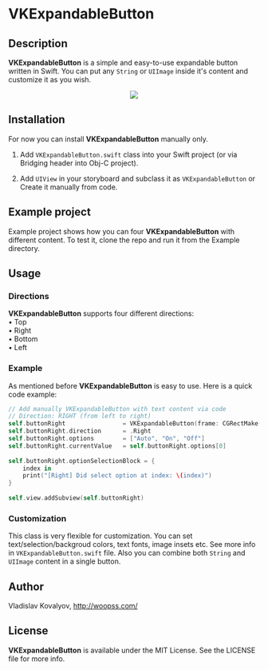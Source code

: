 # VKExpandableButton
## Description
**VKExpandableButton** is a simple and easy-to-use expandable button written in Swift. You can put any `String` or `UIImage` inside it's content and customize it as you wish.
<br>
<center>
	<img src="https://raw.githubusercontent.com/vladislav-k/VKExpandableButton/master/Demo.gif"/>
</center>

## Installation
For now you can install **VKExpandableButton** manually only. 

1. Add `VKExpandableButton.swift` class into your Swift project (or via Bridging header into Obj-C project).

2. Add `UIView` in your storyboard and subclass it as `VKExpandableButton` or Create it manually from code.

## Example project
Example project shows how you can four **VKExpandableButton** with different content.
To test it, clone the repo and run it from the Example directory. 

## Usage
### Directions
**VKExpandableButton** supports four different directions:
<br>• Top
<br>• Right
<br>• Bottom
<br>• Left

### Example 
As mentioned before **VKExpandableButton** is easy to use. Here is a quick code example:

```swift
// Add manually VKExpandableButton with text content via code
// Direction: RIGHT (from left to right)
self.buttonRight                = VKExpandableButton(frame: CGRectMake(16, 28, 80, 44))
self.buttonRight.direction      = .Right
self.buttonRight.options        = ["Auto", "On", "Off"]
self.buttonRight.currentValue   = self.buttonRight.options[0]
        
self.buttonRight.optionSelectionBlock = {
	index in
	print("[Right] Did select option at index: \(index)")
}
        
self.view.addSubview(self.buttonRight)
```
### Customization
This class is very flexible for customization. You can set text/selection/backgroud colors, text fonts, image insets etc. See more info in `VKExpandableButton.swift` file. Also you can combine both `String` and `UIImage` content in a single button.

## Author
Vladislav Kovalyov, http://woopss.com/

## License
**VKExpandableButton** is available under the MIT License. See the LICENSE file for more info.